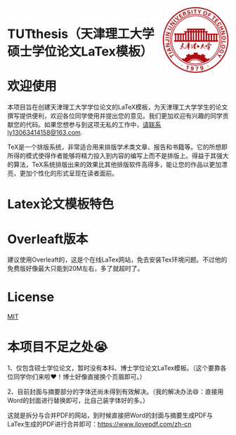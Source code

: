 <img src="TUT_LOGO.jpg" align="right" width="150"/>



# TUTthesis（天津理工大学硕士学位论文LaTex模板）

# 欢迎使用

本项目旨在创建天津理工大学学位论文的LaTeX模板，为天津理工大学学生的论文撰写提供便利，欢迎各位同学使用并提出您的意见。我们更加欢迎有兴趣的同学贡献您的代码。如果您想参与到这项无私的工作中，请联系ly13063414158@163.com.



TeX是一个排版系统，非常适合用来排版学术类文章、报告和书籍等。它的所想即所得的模式使得作者能够将精力投入到内容的编写上而不是排版上。得益于其强大的算法，TeX系统排版出来的效果比其他排版软件高得多，能让您的作品以更加漂亮，更加个性化的形式呈现在读者面前。


# Latex论文模板特色



# Overleaft版本


建议使用Overleaft的，这是个在线LaTex网站，免去安装Tex环境问题。不过他的免费版好像最大只能到20M左右，多了就超时了。





# License
[MIT](https://github.com/LuYang-2023/TUTthesis/edit/main/LICENSE)


# 本项目不足之处😭


1、仅包含硕士学位论文，暂时没有本科、博士学位论文LaTex模板。（这个要靠各位同学你们来啦❤️！博士好像直接换个页眉即可。）


2、目前封面与摘要部分的字体还尚未得到有效解决。（我的解决办法😄：直接用Word的封面进行替换即可，比自己装字体好的多。）


这就是拆分与合并PDF的网站，到时候直接把Word的封面与摘要生成PDF与LaTex生成的PDF进行合并即可：https://www.ilovepdf.com/zh-cn

